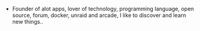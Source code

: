 - Founder of alot apps, lover of technology, programming language, open source, forum, docker, unraid and arcade, I like to discover and learn new things..
  <br>






























































































































































































































































































































































































































































































































































































































































































































































